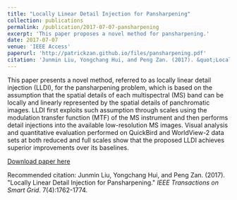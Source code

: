 ```yaml
---
title: "Locally Linear Detail Injection for Pansharpening"
collection: publications
permalink: /publication/2017-07-07-pansharpening
excerpt: 'This paper proposes a novel method for pansharpening.'
date: 2017-07-07
venue: 'IEEE Access'
paperurl: 'http://patrickzan.github.io/files/pansharpening.pdf'
citation: 'Junmin Liu, Yongchang Hui, and Peng Zan. (2017). &quot;Locally Linear Detail Injection for Pansharpening.&quot; <i>IEEE Transactions on Smart Grid</i>. 7(4):1762-1774.'
---
```

This paper presents a novel method, referred to as locally linear detail injection (LLDI), for the pansharpening problem, which is based on the assumption that the spatial details of each multispectral (MS) band can be locally and linearly represented by the spatial details of panchromatic images. LLDI first exploits such assumption through scales using the modulation transfer function (MTF) of the MS instrument and then performs detail injections into the available low-resolution MS images. Visual analysis and quantitative evaluation performed on QuickBird and WorldView-2 data sets at both reduced and full scales show that the proposed LLDI achieves superior improvements over its baselines.

[Download paper here](http://patrickzan.github.io/files/pansharpening.pdf)

Recommended citation: Junmin Liu, Yongchang Hui, and Peng Zan. (2017). &quot;Locally Linear Detail Injection for Pansharpening.&quot; <i>IEEE Transactions on Smart Grid</i>. 7(4):1762-1774.